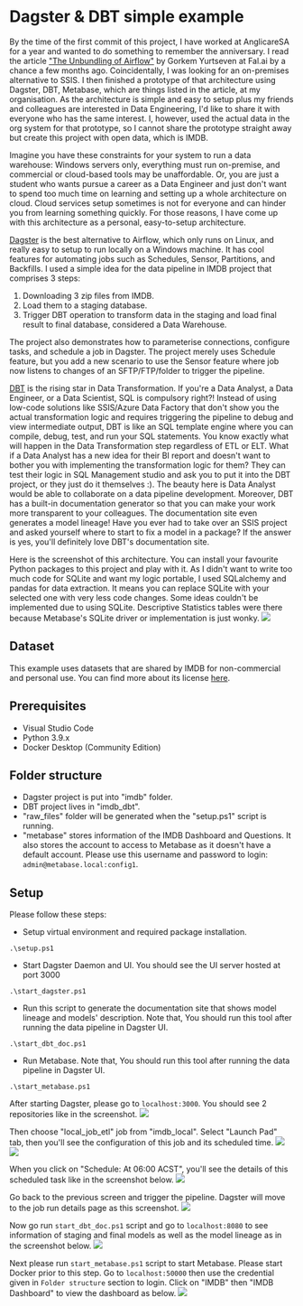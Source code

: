 # Dagster & DBT simple example

By the time of the first commit of this project, I have worked at AnglicareSA for a year and wanted to do something to remember the anniversary. I read the article ["The Unbundling of Airflow"](https://blog.fal.ai/the-unbundling-of-airflow-2/) by Gorkem Yurtseven at Fal.ai by a chance a few months ago. Coincidentally, I was looking for an on-premises alternative to SSIS. I then finished a prototype of that architecture using Dagster, DBT, Metabase, which are things listed in the article, at my organisation. As the architecture is simple and easy to setup plus my friends and colleagues are interested in Data Engineering, I'd like to share it with everyone who has the same interest. I, however, used the actual data in the org system for that prototype, so I cannot share the prototype straight away but create this project with open data, which is IMDB.

Imagine you have these constraints for your system to run a data warehouse: Windows servers only, everything must run on-premise, and commercial or cloud-based tools may be unaffordable. Or, you are just a student who wants pursue a career as a Data Engineer and just don't want to spend too much time on learning and setting up a whole architecture on cloud. Cloud services setup sometimes is not for everyone and can hinder you from learning something quickly. For those reasons, I have come up with this architecture as a personal, easy-to-setup architecture. 

[Dagster](https://dagster.io/) is the best alternative to Airflow, which only runs on Linux, and really easy to setup to run locally on a Windows machine. It has cool features for automating jobs such as Schedules, Sensor, Partitions, and Backfills. I used a simple idea for the data pipeline in IMDB project that comprises 3 steps:
1.  Downloading 3 zip files from IMDB.
2.  Load them to a staging database.
3.  Trigger DBT operation to transform data in the staging and load final result to final database, considered a Data Warehouse. 

The project also demonstrates how to parameterise connections, configure tasks, and schedule a job in Dagster. The project merely uses Schedule feature, but you add a new scenario to use the Sensor feature where job now listens to changes of an SFTP/FTP/folder to trigger the pipeline.

[DBT](https://www.getdbt.com/) is the rising star in Data Transformation. If you're a Data Analyst, a Data Engineer, or a Data Scientist, SQL is compulsory right?! Instead of using low-code solutions like SSIS/Azure Data Factory that don't show you the actual transformation logic and requires triggering the pipeline to debug and view intermediate output, DBT is like an SQL template engine where you can compile, debug, test, and run your SQL statements. You know exactly what will happen in the Data Transformation step regardless of ETL or ELT. What if a Data Analyst has a new idea for their BI report and doesn't want to bother you with implementing the transformation logic for them? They can test their logic in SQL Management studio and ask you to put it into the DBT project, or they just do it themselves :). The beauty here is Data Analyst would be able to collaborate on a data pipeline development. Moreover, DBT has a built-in documentation generator so that you can make your work more transparent to your colleagues. The documentation site even generates a model lineage! Have you ever had to take over an SSIS project and asked yourself where to start to fix a model in a package? If the answer is yes, you'll definitely love DBT's documentation site.

Here is the screenshot of this architecture. You can install your favourite Python packages to this project and play with it. As I didn't want to write too much code for SQLite and want my logic portable, I used SQLalchemy and pandas for data extraction. It means you can replace SQLite with your selected one with very less code changes. Some ideas couldn't be implemented due to using SQLite. Descriptive Statistics tables were there because Metabase's SQLite driver or implementation is just wonky.
![](./images/dagster_dbt_overview.png)

## **Dataset**
This example uses datasets that are shared by IMDB for non-commercial and personal use. You can find more about its license [here](https://www.imdb.com/interfaces/).

## **Prerequisites**
- Visual Studio Code
- Python 3.9.x
- Docker Desktop (Community Edition)

## **Folder structure**
- Dagster project is put into "imdb" folder.
- DBT project lives in "imdb_dbt". 
- "raw_files" folder will be generated when the "setup.ps1" script is running. 
- "metabase" stores information of the IMDB Dashboard and Questions. It also stores the account to access to Metabase as it doesn't have a default account. Please use this username and password to login: ```admin@metabase.local:config1```.

## **Setup**

Please follow these steps:
- Setup virtual environment and required package installation.

```
.\setup.ps1
```

- Start Dagster Daemon and UI. You should see the UI server hosted at port 3000

```
.\start_dagster.ps1
```

- Run this script to generate the documentation site that shows model lineage and models' description. Note that, You should run this tool after running the data pipeline in Dagster UI.
```
.\start_dbt_doc.ps1
```

- Run Metabase. Note that, You should run this tool after running the data pipeline in Dagster UI.
```
.\start_metabase.ps1
```

After starting Dagster, please go to ```localhost:3000```. You should see 2 repositories like in the screenshot. 
![](./images/dagster_repositories.png)

Then choose "local_job_etl" job from "imdb_local". Select "Launch Pad" tab, then you'll see the configuration of this job and its scheduled time.
![](./images/dagster_etl_job_layout.png)
![](./images/dagster_etl_job.png)

When you click on "Schedule: At 06:00 ACST", you'll see the details of this scheduled task like in the screenshot below.
![](./images/dagster_scheduled_job.png)

Go back to the previous screen and trigger the pipeline. Dagster will move to the job run details page as this screenshot.
![](./images/dagster_etl_job_run.png)

Now go run ```start_dbt_doc.ps1``` script and go to ```localhost:8080``` to see information of staging and final models as well as the model lineage as in the screenshot below.
![](./images/lineage.png)

Next please run ```start_metabase.ps1``` script to start Metabase. Please start Docker prior to this step. Go to ```localhost:50000``` then use the credential given in ```Folder structure``` section to login. Click on "IMDB" then "IMDB Dashboard" to view the dashboard as below.
![](./images/dashboard.png)
